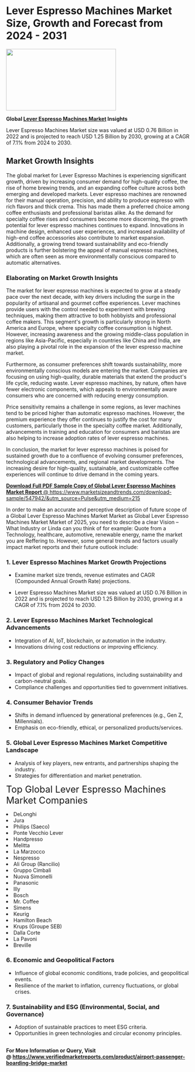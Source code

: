<H1>Lever Espresso Machines Market Size, Growth and Forecast from 2024 - 2031</H1><img class="aligncenter size-medium wp-image-584254" src="https://thirdeyenews.in/wp-content/uploads/2024/09/Global-Market-Research-300x168.jpeg" alt="" width="300" height="168" /><p><strong>Global&nbsp;<a href="https://www.marketsizeandtrends.com/download-sample/547942/&amp;utm_source=Pulse&amp;utm_medium=215">Lever Espresso Machines Market</a> Insights</strong></p><p>Lever Espresso Machines Market size was valued at USD 0.76 Billion in 2022 and is projected to reach USD 1.25 Billion by 2030, growing at a CAGR of 7.1% from 2024 to 2030.</p><p><h2>Market Growth Insights</h2> <p>The global market for Lever Espresso Machines is experiencing significant growth, driven by increasing consumer demand for high-quality coffee, the rise of home brewing trends, and an expanding coffee culture across both emerging and developed markets. Lever espresso machines are renowned for their manual operation, precision, and ability to produce espresso with rich flavors and thick crema. This has made them a preferred choice among coffee enthusiasts and professional baristas alike. As the demand for specialty coffee rises and consumers become more discerning, the growth potential for lever espresso machines continues to expand. Innovations in machine design, enhanced user experiences, and increased availability of high-end coffee accessories also contribute to market expansion. Additionally, a growing trend toward sustainability and eco-friendly products is further bolstering the appeal of manual espresso machines, which are often seen as more environmentally conscious compared to automatic alternatives.</p> <p><a href="download_sample_link"></a></p> <h3>Elaborating on Market Growth Insights</h3> <p>The market for lever espresso machines is expected to grow at a steady pace over the next decade, with key drivers including the surge in the popularity of artisanal and gourmet coffee experiences. Lever machines provide users with the control needed to experiment with brewing techniques, making them attractive to both hobbyists and professional coffee makers. This segment's growth is particularly strong in North America and Europe, where specialty coffee consumption is highest. However, increasing awareness and the growing middle-class population in regions like Asia-Pacific, especially in countries like China and India, are also playing a pivotal role in the expansion of the lever espresso machine market.</p> <p>Furthermore, as consumer preferences shift towards sustainability, more environmentally conscious models are entering the market. Companies are focusing on using high-quality, durable materials that extend the product's life cycle, reducing waste. Lever espresso machines, by nature, often have fewer electronic components, which appeals to environmentally aware consumers who are concerned with reducing energy consumption.</p> <p>Price sensitivity remains a challenge in some regions, as lever machines tend to be priced higher than automatic espresso machines. However, the premium experience they offer continues to justify the cost for many customers, particularly those in the specialty coffee market. Additionally, advancements in training and education for consumers and baristas are also helping to increase adoption rates of lever espresso machines.</p> <p>In conclusion, the market for lever espresso machines is poised for sustained growth due to a confluence of evolving consumer preferences, technological advancements, and regional market developments. The increasing desire for high-quality, sustainable, and customizable coffee experiences will continue to drive demand in the coming years.</p> <p><a href="get_more_link"></p><p><span class=""><strong>Download Full PDF Sample Copy of Global Lever Espresso Machines Market Report</strong> @ <a href="https://www.marketsizeandtrends.com/download-sample/547942/&amp;utm_source=Pulse&amp;utm_medium=215" target="_blank">https://www.marketsizeandtrends.com/download-sample/547942/&amp;utm_source=Pulse&amp;utm_medium=215</a></span></p><p>In order to make an accurate and perceptive description of future scope of a Global&nbsp;Lever Espresso Machines Market Market as Global&nbsp;Lever Espresso Machines Market Market of 2025, you need to describe a clear Vision &ndash; What Industry or Linda can you think of for example: Quote from a Technology, healthcare, automotive, renewable energy, name the market you are Reffering to. However, some general trends and factors usually impact market reports and their future outlook include:</p><h3>1.&nbsp;<strong>Lever Espresso Machines Market Growth Projections</strong></h3><ul><li>Examine market size trends, revenue estimates and CAGR (Compounded Annual Growth Rate) projections.</li><li><p>Lever Espresso Machines Market size was valued at USD 0.76 Billion in 2022 and is projected to reach USD 1.25 Billion by 2030, growing at a CAGR of 7.1% from 2024 to 2030.</p></li></ul><h3>2.&nbsp;<strong>Lever Espresso Machines Market Technological Advancements</strong></h3><ul><li>Integration of AI, IoT, blockchain, or automation in the industry.</li><li>Innovations driving cost reductions or improving efficiency.</li></ul><h3>3.&nbsp;<strong>Regulatory and Policy Changes</strong></h3><ul><li>Impact of global and regional regulations, including sustainability and carbon-neutral goals.</li><li>Compliance challenges and opportunities tied to government initiatives.</li></ul><h3>4.&nbsp;<strong>Consumer Behavior Trends</strong></h3><ul><li>Shifts in demand influenced by generational preferences (e.g., Gen Z, Millennials).</li><li>Emphasis on eco-friendly, ethical, or personalized products/services.</li></ul><h3>5.&nbsp;<strong>Global Lever Espresso Machines Market Competitive Landscape</strong></h3><ul><li>Analysis of key players, new entrants, and partnerships shaping the industry.</li><li>Strategies for differentiation and market penetration.</li></ul><p data-pm-slice="1 1 []"><span style="color: inherit; font-family: inherit; font-size: 25px;">Top Global Lever Espresso Machines Market Companies</span></p><div class="" data-test-id=""><p><li>DeLonghi</li><li> Jura</li><li> Philips (Saeco)</li><li> Ponte Vecchio Lever</li><li> Handpresso</li><li> Melitta</li><li> La Marzocco</li><li> Nespresso</li><li> Ali Group (Rancilio)</li><li> Gruppo Cimbali</li><li> Nuova Simonelli</li><li> Panasonic</li><li> Illy</li><li> Bosch</li><li> Mr. Coffee</li><li> Simens</li><li> Keurig</li><li> Hamilton Beach</li><li> Krups (Groupe SEB)</li><li> Dalla Corte</li><li> La Pavoni</li><li> Breville</li></p></div><h3>6.&nbsp;<strong>Economic and Geopolitical Factors</strong></h3><ul><li>Influence of global economic conditions, trade policies, and geopolitical events.</li><li>Resilience of the market to inflation, currency fluctuations, or global crises.</li></ul><h3>7.&nbsp;<strong>Sustainability and ESG (Environmental, Social, and Governance)</strong></h3><ul><li>Adoption of sustainable practices to meet ESG criteria.</li><li>Opportunities in green technologies and circular economy principles.</li></ul><h2><strong style="font-size: 14px;">For More Information or Query, Visit @&nbsp;</strong><a style="background-color: #ffffff; font-size: 14px;" href="https://www.marketsizeandtrends.com/report/lever-espresso-machines-market/" target="_blank">https://www.verifiedmarketreports.com/product/airport-passenger-boarding-bridge-market</a></h2>
